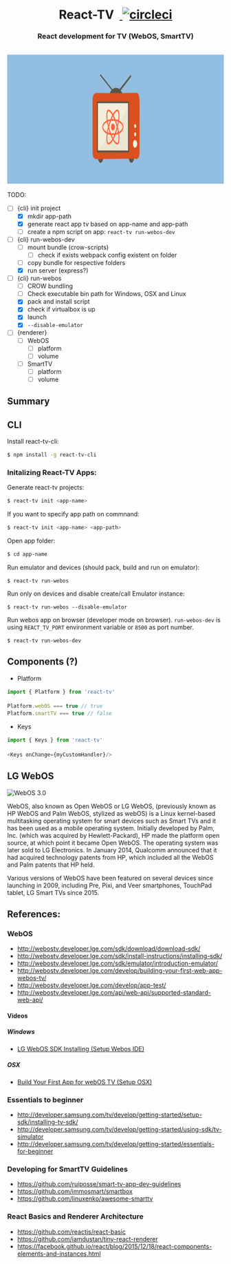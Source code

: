 <h1 align="center">React-TV
  <a href="https://circleci.com/gh/raphamorim/react-tv/tree/master" target="_blank">
    <img src="//circleci.com/gh/raphamorim/react-tv/tree/master.svg?style=shield" alt="circleci"/>
  </a>
</h1>

<h3 align="center">React development for TV (WebOS, SmartTV)</h3>

<p align="center">
  <img height="300" src="resources/images/react-tv-cover.png">
</p>

TODO:

- [ ] {cli} init project
  - [x] mkdir app-path
  - [x] generate react app tv based on app-name and app-path
  - [ ] create a npm script on app: `react-tv run-webos-dev`
- [ ] {cli} run-webos-dev
  - [ ] mount bundle (crow-scripts)
    - [ ] check if exists webpack config existent on folder
  - [ ] copy bundle for respective folders
  - [x] run server (express?)
- [ ] {cli} run-webos
  - [ ] CROW bundling
  - [ ] Check executable bin path for Windows, OSX and Linux
  - [x] pack and install script
  - [x] check if virtualbox is up
  - [x] launch
  - [x] `--disable-emulator`
- [ ] {renderer}
  - [ ] WebOS
    - [ ] platform
    - [ ] volume
  - [ ] SmartTV
    - [ ] platform
    - [ ] volume

## Summary


## CLI

Install react-tv-cli:

```bash
$ npm install -g react-tv-cli
```

### Initalizing React-TV Apps:

Generate react-tv projects:

```bash
$ react-tv init <app-name>
```

If you want to specify app path on commnand:

```bash
$ react-tv init <app-name> <app-path>
```

Open app folder:

```bash
$ cd app-name
```

Run emulator and devices (should pack, build and run on emulator):

```
$ react-tv run-webos
```

Run only on devices and disable create/call Emulator instance:

```
$ react-tv run-webos --disable-emulator
```

Run webos app on browser (developer mode on browser). `run-webos-dev` is using `REACT_TV_PORT` environment variable or `8500` as port number.

```
$ react-tv run-webos-dev
```

## Components (?)

- Platform

```js
import { Platform } from 'react-tv'

Platform.webOS === true // true
Platform.smartTV === true // false
```

- Keys

```js
import { Keys } from 'react-tv'

<Keys onChange={myCustomHandler}/>
```

## LG WebOS

![WebOS 3.0](https://i.ytimg.com/vi/tsRrFehUPEA/maxresdefault.jpg)

WebOS, also known as Open WebOS or LG WebOS, (previously known as HP WebOS and Palm WebOS, stylized as webOS) is a Linux kernel-based multitasking operating system for smart devices such as Smart TVs and it has been used as a mobile operating system. Initially developed by Palm, Inc. (which was acquired by Hewlett-Packard), HP made the platform open source, at which point it became Open WebOS. The operating system was later sold to LG Electronics. In January 2014, Qualcomm announced that it had acquired technology patents from HP, which included all the WebOS and Palm patents that HP held.

Various versions of WebOS have been featured on several devices since launching in 2009, including Pre, Pixi, and Veer smartphones, TouchPad tablet, LG Smart TVs since 2015.

## References:

### WebOS

- http://webostv.developer.lge.com/sdk/download/download-sdk/
- http://webostv.developer.lge.com/sdk/install-instructions/installing-sdk/
- http://webostv.developer.lge.com/sdk/emulator/introduction-emulator/
- http://webostv.developer.lge.com/develop/building-your-first-web-app-webos-tv/
- http://webostv.developer.lge.com/develop/app-test/
- http://webostv.developer.lge.com/api/web-api/supported-standard-web-api/

#### Videos

##### Windows

- [LG WebOS SDK Installing (Setup Webos IDE)](https://www.youtube.com/watch?v=4l-3ZdRkRgc)

##### OSX

- [Build Your First App for webOS TV (Setup OSX)](https://www.youtube.com/watch?v=DXOCbt6oTmk)

### Essentials to beginner

- http://developer.samsung.com/tv/develop/getting-started/setup-sdk/installing-tv-sdk/
- http://developer.samsung.com/tv/develop/getting-started/using-sdk/tv-simulator
- http://developer.samsung.com/tv/develop/getting-started/essentials-for-beginner

### Developing for SmartTV Guidelines

- https://github.com/ruiposse/smart-tv-app-dev-guidelines
- https://github.com/immosmart/smartbox
- https://github.com/linuxenko/awesome-smarttv

### React Basics and Renderer Architecture
- https://github.com/reactjs/react-basic
- https://github.com/iamdustan/tiny-react-renderer
- https://facebook.github.io/react/blog/2015/12/18/react-components-elements-and-instances.html

